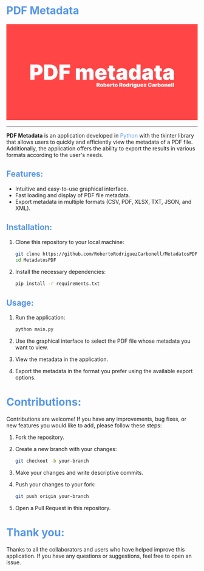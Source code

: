# <span style="color: #5797ea">PDF Metadata</span>

![portadarepo.png](./images/portadarepo.png)

---
**PDF Metadata** is an application developed in <span style="color: #5797ea">Python</span> with the tkinter library that allows users to quickly and efficiently view the metadata of a PDF file. Additionally, the application offers the ability to export the results in various formats according to the user's needs.

## <span style="color: #5797ea">Features:</span>

- Intuitive and easy-to-use graphical interface.
- Fast loading and display of PDF file metadata.
- Export metadata in multiple formats (CSV, PDF, XLSX, TXT, JSON, and XML).

## <span style="color: #5797ea">Installation:</span>

1. Clone this repository to your local machine:
    ```sh
    git clone https://github.com/RobertoRodriguezCarbonell/MetadatosPDF.git
    cd MetadatosPDF
    ```

2. Install the necessary dependencies:
    ```sh
    pip install -r requirements.txt
    ```

## <span style="color: #5797ea">Usage:</span>

1. Run the application:
    ```sh
    python main.py
    ```

2. Use the graphical interface to select the PDF file whose metadata you want to view.

3. View the metadata in the application.

4. Export the metadata in the format you prefer using the available export options.

# <span style="color: #5797ea">Contributions:</span>

Contributions are welcome! If you have any improvements, bug fixes, or new features you would like to add, please follow these steps:

1. Fork the repository.

2. Create a new branch with your changes:
    ```sh
    git checkout -b your-branch
    ```

3. Make your changes and write descriptive commits.

4. Push your changes to your fork:
    ```sh
    git push origin your-branch
    ```

5. Open a Pull Request in this repository.

# <span style="color: #5797ea">Thank you:</span>

Thanks to all the collaborators and users who have helped improve this application. If you have any questions or suggestions, feel free to open an issue.
